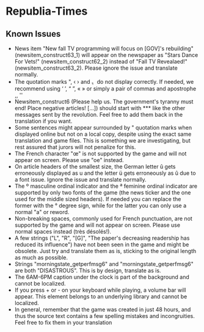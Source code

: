# Republia-Times

## Known Issues

* News item "New fall TV programming will focus on [GOV]'s rebuilding" (newsitem_construct63_1) will appear on the newspaper as "Stars Dance For Vets!" (newsitem_construct62_2) instead of "Fall TV Revealaed!" (newsitem_construct63_2). Please ignore the issue and translate normally.
* The quotation marks ", ‹ › and 〟do not display correctly. If needed, we recommend using ‘ ’, “ ”, « » or simply a pair of commas and apostrophe ,, ''
* Newsitem_construct6 (Please help us. The government's tyranny must end! Place negative articles! [...]) should start with *** like the other messages sent by the revolution. Feel free to add them back in the translation if you want.
* Some sentences might appear surrounded by " quotation marks when displayed online but not on a local copy, despite using the exact same translation and game files. This is something we are investigating, but rest assured that jurors will not penalize for this.
* The French character "œ" is not supported by the game and will not appear on screen. Please use "oe" instead.
* On article headers of the smallest size, the German letter û gets erroneously displayed as u and the letter ü gets erroneously as û due to a font issue. Ignore the issue and translate normally.
* The º masculine ordinal indicator and the ª feminine ordinal indicator are supported by only two fonts of the game (the news ticker and the one used for the middle sized headers). If needed you can replace the former with the ° degree sign, while for the latter you can only use a normal "a" or reword.
* Non-breaking spaces, commonly used for French punctuation, are not supported by the game and will not appear on screen. Please use normal spaces instead (très désolés!).
* A few strings ("L", "R", "[G]", "The paper's decreasing readership has reduced its influence") have not been seen in the game and might be obsolete. Just try and translate them as is, sticking to the original length as much as possible.
* Strings "morningstate_getperfmsg6" and "morningstate_getperfmsg6" are both "DISASTROUS". This is by design, translate as is.
* The 6AM-6PM caption under the clock is part of the background and cannot be localized.
* If you press + or - on your keyboard while playing, a volume bar will appear. This element belongs to an underlying library and cannot be localized.
* In general, remember that the game was created in just 48 hours, and thus the source text contains a few spelling mistakes and incongruities. Feel free to fix them in your translation

